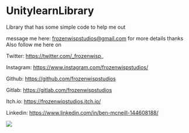 # UnitylearnLibrary
Library that has some simple code to help me out

message me here: frozenwispstudios@gmail.com for more details thanks Also follow me here on

Twitter: https://twitter.com/_frozenwisp_

Instagram: https://www.instagram.com/frozenwispstudios/

Github: https://github.com/frozenwispstudios

Gitlab: https://gitlab.com/frozenwispstudios

Itch.io: https://frozenwipstudios.itch.io/

Linkedin: https://www.linkedin.com/in/ben-mcneill-144608188/

![](gitImages/LowpolyTool.gif)
